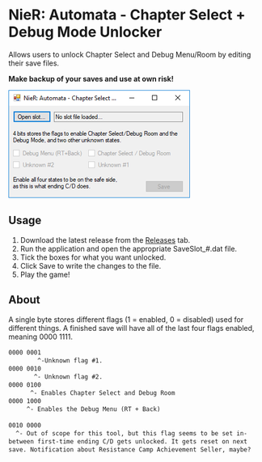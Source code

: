 # NieR: Automata - Chapter Select + Debug Mode Unlocker
Allows users to unlock Chapter Select and Debug Menu/Room by editing their save files.

**Make backup of your saves and use at own risk!**

![Screenshot of the editor](screenshot.png "Screenshot of the editor")

## Usage

1. Download the latest release from the [Releases](https://github.com/Idearum/NieRAutomata_Chapter_Select_Debug_Mode_Unlocker/releases) tab.
2. Run the application and open the appropriate SaveSlot_#.dat file.
3. Tick the boxes for what you want unlocked.
4. Click Save to write the changes to the file.
4. Play the game!

## About

A single byte stores different flags (1 = enabled, 0 = disabled) used for different things. A finished save will have all of the last four flags enabled, meaning 0000 1111.

```
0000 0001
        ^-Unknown flag #1.
0000 0010
       ^- Unknown flag #2.
0000 0100
      ^- Enables Chapter Select and Debug Room
0000 1000
     ^- Enables the Debug Menu (RT + Back)

0010 0000
  ^- Out of scope for this tool, but this flag seems to be set in-between first-time ending C/D gets unlocked. It gets reset on next save. Notification about Resistance Camp Achievement Seller, maybe?
  
```

